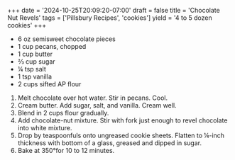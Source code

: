 +++
date = '2024-10-25T20:09:20-07:00'
draft = false
title = 'Chocolate Nut Revels'
tags = ['Pillsbury Recipes', 'cookies']
yield = '4 to 5 dozen cookies'
+++

* 6 oz semisweet chocolate pieces
* 1 cup pecans, chopped
* 1 cup butter
* ⅔ cup sugar
* ¼ tsp salt
* 1 tsp vanilla
* 2 cups sifted AP flour

1. Melt chocolate over hot water. Stir in pecans. Cool.
2. Cream butter. Add sugar, salt, and vanilla. Cream well.
3. Blend in 2 cups flour gradually.
4. Add chocolate-nut mixture. Stir with fork just enough to revel chocolate into white mixture.
5. Drop by teaspoonfuls onto ungreased cookie sheets. Flatten to ¼-inch thickness with bottom of a glass, greased and dipped in sugar.
6. Bake at 350°for 10 to 12 minutes.
